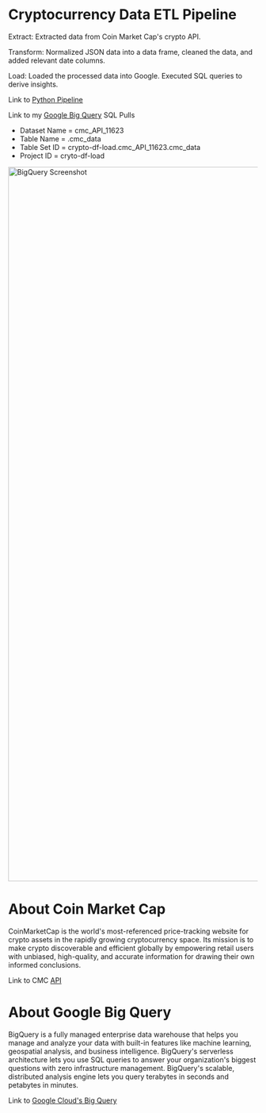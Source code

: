 # Cryptocurrency Data ETL Pipeline


Extract: Extracted data from Coin Market Cap's crypto API.

Transform: Normalized JSON data into a data frame, cleaned the data, and added relevant date columns.

Load: Loaded the processed data into Google. Executed SQL queries to derive insights.




Link to [Python Pipeline](https://github.com/DazhonH/Python-ETL-Google-Big-Query-CMC-API/blob/main/Python%20Crypto%20ETL%20-%20Google%20Big%20Query%20then%20SQL.ipynb)

Link to my [Google Big Query](https://console.cloud.google.com/bigquery?sq=316047112763:9be2a56d54ba494ba1e782c57d9f8f9d) SQL Pulls

- Dataset Name = cmc_API_11623
- Table Name = .cmc_data
- Table Set ID = crypto-df-load.cmc_API_11623.cmc_data
- Project ID = cryto-df-load

 <img width="1440" alt="BigQuery Screenshot" src="https://github.com/DazhonH/Python-ETL-Google-Big-Query-CMC-API/assets/111669798/de32332c-1f32-4eb1-a605-2f9281fd89f6">


# About Coin Market Cap
CoinMarketCap is the world's most-referenced price-tracking website for crypto assets in the rapidly growing cryptocurrency space. Its mission is to make crypto discoverable and efficient globally by empowering retail users with unbiased, high-quality, and accurate information for drawing their own informed conclusions.

Link to CMC [API](https://coinmarketcap.com/api/)

# About Google Big Query
BigQuery is a fully managed enterprise data warehouse that helps you manage and analyze your data with built-in features like machine learning, geospatial analysis, and business intelligence. BigQuery's serverless architecture lets you use SQL queries to answer your organization's biggest questions with zero infrastructure management. BigQuery's scalable, distributed analysis engine lets you query terabytes in seconds and petabytes in minutes.

Link to [Google Cloud's Big Query](https://cloud.google.com/bigquery?hl=en)

